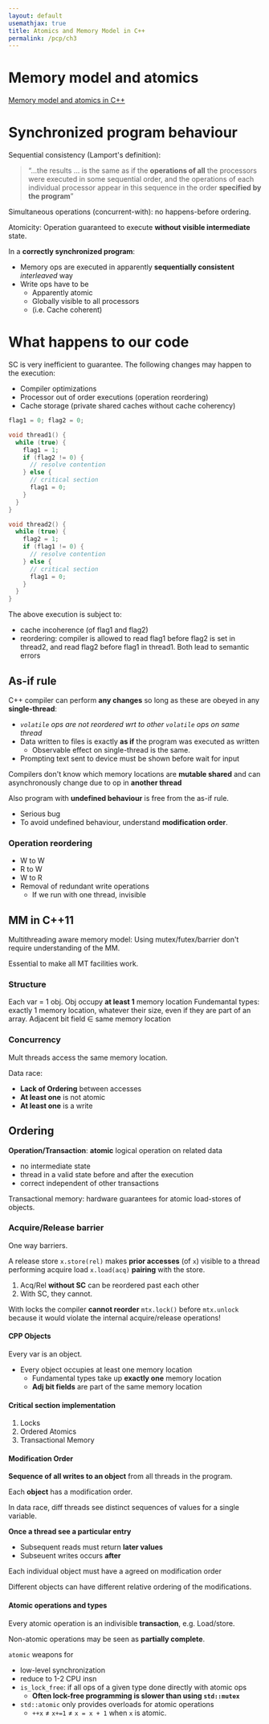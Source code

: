 ```yaml
---
layout: default
usemathjax: true
title: Atomics and Memory Model in C++
permalink: /pcp/ch3
---
```


# Memory model and atomics

[Memory model and atomics in C++](/notes-blog/pcp/ch3-1)

# Synchronized program behaviour

Sequential consistency (Lamport's definition):

> “…the results … is the same as if the **operations of all** 
> the processors were executed in some sequential order, and
> the operations of each individual processor appear in this sequence 
> in the order **specified by the program**”

Simultaneous operations (concurrent-with): no happens-before ordering.

Atomicity: Operation guaranteed to execute **without visible intermediate** state.

In a **correctly synchronized program**:
- Memory ops are executed in apparently **sequentially consistent** *interleaved* way
- Write ops have to be
  - Apparently atomic
  - Globally visible to all processors
  - (i.e. Cache coherent)

# What happens to our code

SC is very inefficient to guarantee. The following changes may happen to the execution:

- Compiler optimizations
- Processor out of order executions (operation reordering)
- Cache storage (private shared caches without cache coherency)

```cpp
flag1 = 0; flag2 = 0;

void thread1() {
  while (true) {
    flag1 = 1;
    if (flag2 != 0) {
      // resolve contention
    } else {
      // critical section
      flag1 = 0;
    }
  }
}

void thread2() {
  while (true) {
    flag2 = 1;
    if (flag1 != 0) {
      // resolve contention
    } else {
      // critical section
      flag1 = 0;
    }
  }
}
```

The above execution is subject to:
- cache incoherence (of flag1 and flag2)
- reordering: compiler is allowed to read flag1 before flag2 is set in thread2, and read flag2 before flag1 in thread1. Both lead to semantic errors

## As-if rule

C++ compiler can perform **any changes** so long as these are obeyed in 
any **single-thread**:

- *`volatile` ops are not reordered wrt to other `volatile` ops on same thread*
- Data written to files is exactly **as if** the program was executed as written
  - Observable effect on single-thread is the same.
- Prompting text sent to device must be shown before wait for input

Compilers don't know which memory locations are **mutable shared**
and can asynchronously change due to op in **another thread**

Also program with **undefined behaviour** is free from the as-if rule.

- Serious bug
- To avoid undefined behaviour, understand **modification order**.

### Operation reordering

- W to W
- R to W
- W to R
- Removal of redundant write operations
  - If we run with one thread, invisible

## MM in C++11

Multithreading aware memory model: Using mutex/futex/barrier don't require understanding of the MM.

Essential to make all MT facilities work.

### Structure

Each var = 1 obj.
Obj occupy **at least 1** memory location
Fundemantal types: exactly 1 memory location, whatever their size, even if they are part of an array.
Adjacent bit field $\in$ same memory location

### Concurrency

Mult threads access the same memory location.

Data race:

- **Lack of Ordering** between accesses
- **At least one** is not atomic
- **At least one** is a write

## Ordering

**Operation/Transaction**: **atomic** logical operation on related data

- no intermediate state
- thread in a valid state before and after the execution
- correct independent of other transactions

Transactional memory: hardware guarantees for atomic load-stores of 
objects.

### Acquire/Release barrier

One way barriers.

A release store `x.store(rel)` makes **prior accesses** (of `x`) visible
to a thread performing acquire load `x.load(acq)` **pairing** with the store.

1. Acq/Rel **without SC** can be reordered past each other
2. With SC, they cannot.

With locks the compiler **cannot reorder** `mtx.lock()` before `mtx.unlock`
because it would violate the internal acquire/release operations!

#### CPP Objects

Every var is an object.

- Every object occupies at least one memory location
  - Fundamental types take up **exactly one** memory location
  - **Adj bit fields** are part of the same memory location

####  Critical section implementation

1. Locks
2. Ordered Atomics
3. Transactional Memory

#### Modification Order

**Sequence of all writes to an object** from all threads in the program.

Each **object** has a modification order.

In data race, diff threads see distinct sequences of values for a single variable.

**Once a thread see a particular entry**
- Subsequent reads must return **later values**
- Subseuent writes  occurs **after**

Each individual object must have a agreed on modification order

Different objects can have different relative ordering of the modifications.

#### Atomic operations and types

Every atomic operation is an indivisible **transaction**, e.g. Load/store.

Non-atomic operations may be seen as **partially complete**.

```atomic``` weapons for

- low-level synchronization
- reduce to 1-2 CPU insn
- `is_lock_free`: if all ops of a given type done directly with atomic ops
  - **Often lock-free programming is slower than using `std::mutex`**
- `std::atomic` only provides overloads for atomic operations
  - `++x` $\neq$ `x+=1` $\neq$ `x = x + 1` when `x` is atomic.